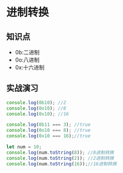 进制转换
========

## 知识点

* 0b:二进制
* 0o:八进制
* 0x:十六进制

## 实战演习

~~~js
console.log(0b10); //2
console.log(0o10); //8
console.log(0x10); //16

console.log(0b11 === 3); //true
console.log(0o10 === 8); //true
console.log(0x10 === 16);//true

let num = 10;
console.log(num.toString(8)); //8进制转换
console.log(num.toString(2)); //2进制转换
console.log(num.toString(16));//16进制转换

~~~